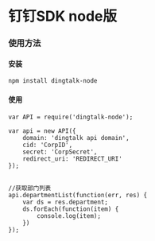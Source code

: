 # 钉钉SDK node版

### 使用方法

#### 安装

````
npm install dingtalk-node
````

#### 使用


````
var API = require('dingtalk-node');

var api = new API({
    domain: 'dingtalk api domain',
    cid: 'CorpID',
    secret: 'CorpSecret',
    redirect_uri: 'REDIRECT_URI'
});


//获取部门列表
api.departmentList(function(err, res) {
    var ds = res.department;
    ds.forEach(function(item) {
        console.log(item);
    })
});
````